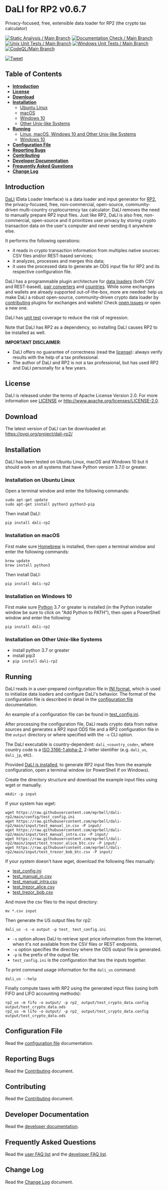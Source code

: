 <!--- Copyright 2022 eprbell --->

<!--- Licensed under the Apache License, Version 2.0 (the "License"); --->
<!--- you may not use this file except in compliance with the License. --->
<!--- You may obtain a copy of the License at --->

<!---     http://www.apache.org/licenses/LICENSE-2.0 --->

<!--- Unless required by applicable law or agreed to in writing, software --->
<!--- distributed under the License is distributed on an "AS IS" BASIS, --->
<!--- WITHOUT WARRANTIES OR CONDITIONS OF ANY KIND, either express or implied. --->
<!--- See the License for the specific language governing permissions and --->
<!--- limitations under the License. --->

# DaLI for RP2 v0.6.7

Privacy-focused, free, extensible data loader for RP2 (the crypto tax calculator)

[![Static Analysis / Main Branch](https://github.com/eprbell/dali-rp2/actions/workflows/static_analysis.yml/badge.svg)](https://github.com/eprbell/dali-rp2/actions/workflows/static_analysis.yml)
[![Documentation Check / Main Branch](https://github.com/eprbell/dali-rp2/actions/workflows/documentation_check.yml/badge.svg)](https://github.com/eprbell/dali-rp2/actions/workflows/documentation_check.yml)
[![Unix Unit Tests / Main Branch](https://github.com/eprbell/dali-rp2/actions/workflows/unix_unit_tests.yml/badge.svg)](https://github.com/eprbell/dali-rp2/actions/workflows/unix_unit_tests.yml)
[![Windows Unit Tests / Main Branch](https://github.com/eprbell/dali-rp2/actions/workflows/windows_unit_tests.yml/badge.svg)](https://github.com/eprbell/dali-rp2/actions/workflows/windows_unit_tests.yml)
[![CodeQL/Main Branch](https://github.com/eprbell/dali-rp2/actions/workflows/codeql-analysis.yml/badge.svg)](https://github.com/eprbell/dali-rp2/actions/workflows/codeql-analysis.yml)

[![Tweet](https://img.shields.io/twitter/url/http/shields.io.svg?style=social)](https://twitter.com/intent/tweet?text=I%20use%20RP2,%20the%20privacy-focused,%20open%20source,%20free,%20non-commercial%20crypto%20tax%20calculator&url=https://github.com/eprbell/rp2/?anything)

## Table of Contents
* **[Introduction](#introduction)**
* **[License](#license)**
* **[Download](#download)**
* **[Installation](#installation)**
  * [Ubuntu Linux](#installation-on-ubuntu-linux)
  * [macOS](#installation-on-macos)
  * [Windows 10](#installation-on-windows-10)
  * [Other Unix-like Systems](#installation-on-other-unix-like-systems)
* **[Running](#running)**
  * [Linux, macOS, Windows 10 and Other Unix-like Systems](#running-on-linux-macos-windows-10-and-other-unix-like-systems)
  * [Windows 10](#running-on-windows-10)
* **[Configuration File](#configuration-file)**
* **[Reporting Bugs](#reporting-bugs)**
* **[Contributing](#contributing)**
* **[Developer Documentation](#developer-documentation)**
* **[Frequently Asked Questions](#frequently-asked-questions)**
* **[Change Log](#change-log)**

## Introduction
[DaLI](https://github.com/eprbell/dali-rp2) (Data Loader Interface) is a data loader and input generator for [RP2](https://github.com/eprbell/rp2), the privacy-focused, free, non-commercial, open-source, community-driven multi-country cryptocurrency tax calculator: DaLI removes the need to manually prepare RP2 input files. Just like RP2, DaLI is also free, non-commercial, open-source and it prioritizes user privacy by storing crypto transaction data on the user's computer and never sending it anywhere else.

It performs the following operations:
* it reads in crypto transaction information from multiples native sources: CSV files and/or REST-based services;
* it analyzes, processes and merges this data;
* it uses the processed data to generate an ODS input file for RP2 and its respective configuration file.

DaLI has a programmable plugin architecture for [data loaders](https://github.com/eprbell/dali-rp2/blob/main/README.dev.md#data-loader-plugin-development) (both CSV and REST-based), [pair converters](https://github.com/eprbell/dali-rp2/blob/main/README.dev.md#pair-converter-plugin-development) and [countries](https://github.com/eprbell/dali-rp2/blob/main/README.dev.md#country-plugin-development). While some exchanges and wallets are already supported out-of-the-box, more are needed: help us make DaLI a robust open-source, community-driven crypto data loader by [contributing](https://github.com/eprbell/dali-rp2/tree/main/CONTRIBUTING.md#contributing-to-the-repository) plugins for exchanges and wallets! Check [open issues](https://github.com/eprbell/dali-rp2/issues) or open a new one.

DaLI has [unit test](https://github.com/eprbell/dali-rp2/tree/main/tests/) coverage to reduce the risk of regression.

Note that DaLI has RP2 as a dependency, so installing DaLI causes RP2 to be installed as well.

**IMPORTANT DISCLAIMER**:
* DaLI offers no guarantee of correctness (read the [license](https://github.com/eprbell/dali-rp2/tree/main/LICENSE)): always verify results with the help of a tax professional.
* The author of DaLI and RP2 is not a tax professional, but has used RP2 and DaLI personally for a few years.

## License
DaLI is released under the terms of Apache License Version 2.0. For more information see [LICENSE](https://github.com/eprbell/dali-rp2/tree/main/LICENSE) or <http://www.apache.org/licenses/LICENSE-2.0>.

## Download
The latest version of DaLI can be downloaded at: <https://pypi.org/project/dali-rp2/>

## Installation
DaLI has been tested on Ubuntu Linux, macOS and Windows 10 but it should work on all systems that have Python version 3.7.0 or greater.

### Installation on Ubuntu Linux
Open a terminal window and enter the following commands:

```console
sudo apt-get update
sudo apt-get install python3 python3-pip
```

Then install DaLI:

```console
pip install dali-rp2
```

### Installation on macOS
First make sure [Homebrew](https://brew.sh) is installed, then open a terminal window and enter the following commands:

```console
brew update
brew install python3
```

Then install DaLI:

```console
pip install dali-rp2
```

### Installation on Windows 10
First make sure [Python](https://python.org) 3.7 or greater is installed (in the Python installer window be sure to click on "Add Python to PATH"), then open a PowerShell window and enter the following:

```console
pip install dali-rp2
```

### Installation on Other Unix-like Systems
* install python 3.7 or greater
* install pip3
* `pip install dali-rp2`

## Running
DaLI reads in a user-prepared configuration file in [INI format](https://en.wikipedia.org/wiki/INI_file), which is used to initialize data loaders and configure DaLI's behavior. The format of the configuration file is described in detail in the [configuration file](https://github.com/eprbell/dali-rp2/tree/main/docs/configuration_file.md) documentation.

An example of a configuration file can be found in [test_config.ini](https://github.com/eprbell/dali-rp2/tree/main/config/test_config.ini).

After processing the configuration file, DaLI reads crypto data from native sources and generates a RP2 input ODS file and a RP2 configuration file in the `output` directory or where specified with the `-o` CLI option.

The DaLI executable is country-dependent: `dali_<country_code>`, where country code is a [ISO 3166-1 alpha-2](https://en.wikipedia.org/wiki/ISO_3166-1_alpha-2), 2-letter identifier (e.g. `dali_us`, `dali_jp`, etc).

Provided [DaLI is installed](#installation), to generate RP2 input files from the example configuration, open a terminal window (or PowerShell if on Windows).

Create the directory structure and download the example input files using wget or manually.

```console
mkdir -p input
```

If your system has wget:

```console
wget https://raw.githubusercontent.com/eprbell/dali-rp2/main/config/test_config.ini
wget https://raw.githubusercontent.com/eprbell/dali-rp2/main/input/test_manual_in.csv -P input/
wget https://raw.githubusercontent.com/eprbell/dali-rp2/main/input/test_manual_intra.csv -P input/
wget https://raw.githubusercontent.com/eprbell/dali-rp2/main/input/test_trezor_alice_btc.csv -P input/
wget https://raw.githubusercontent.com/eprbell/dali-rp2/main/input/test_trezor_bob_btc.csv -P input/
```

If your system doesn't have wget, download the following files manually:
* [test_config.ini](https://github.com/eprbell/dali-rp2/tree/main/config/test_config.ini)
* [test_manual_in.csv](https://github.com/eprbell/dali-rp2/tree/main/input/test_manual_in.csv)
* [test_manual_intra.csv](https://github.com/eprbell/dali-rp2/tree/main/input/test_manual_intra.csv)
* [test_trezor_alice.csv](https://github.com/eprbell/dali-rp2/tree/main/input/test_trezor_alice_btc.csv)
* [test_trezor_bob.csv](https://github.com/eprbell/dali-rp2/tree/main/input/test_trezor_bob_btc.csv)

And move the csv files to the input directory:
```console
mv *.csv input
```

Then generate the US output files for rp2:
```console
dali_us -s -o output -p test_ test_config.ini
 ```

* `-s` option allows DaLI to retrieve spot price information from the Internet, when it's not available from the CSV files or REST endpoints.
* `-o` option specifies the directory where the ODS output file is generated.
* `-p` is the prefix of the output file.
* `test_config.ini` is the configuration that ties the inputs together.

To print command usage information for the `dali_us` command:

```console
dali_us --help
```

Finally compute taxes with RP2 using the generated input files (using both FIFO and LIFO accounting methods):

```console
rp2_us -m fifo -o output/ -p rp2_ output/test_crypto_data.config output/test_crypto_data.ods
rp2_us -m lifo -o output/ -p rp2_ output/test_crypto_data.config output/test_crypto_data.ods
```

## Configuration File
Read the [configuration file](https://github.com/eprbell/dali-rp2/tree/main/docs/configuration_file.md) documentation.

## Reporting Bugs
Read the [Contributing](https://github.com/eprbell/dali-rp2/tree/main/CONTRIBUTING.md#reporting-bugs) document.

## Contributing
Read the [Contributing](https://github.com/eprbell/dali-rp2/tree/main/CONTRIBUTING.md) document.

## Developer Documentation
Read the [developer documentation](https://github.com/eprbell/dali-rp2/tree/main/README.dev.md).

## Frequently Asked Questions
Read the [user FAQ list](https://github.com/eprbell/dali-rp2/tree/main/docs/user_faq.md) and the [developer FAQ list](https://github.com/eprbell/dali-rp2/tree/main/docs/developer_faq.md).

## Change Log
Read the [Change Log](https://github.com/eprbell/dali-rp2/tree/main/CHANGELOG.md) document.
